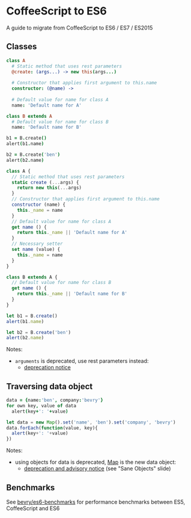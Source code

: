 # CoffeeScript to ES6

A guide to migrate from CoffeeScript to ES6 / ES7 / ES2015

## Classes

``` coffee
class A
  # Static method that uses rest parameters
  @create: (args...) -> new this(args...)
  
  # Constructor that applies first argument to this.name
  constructor: (@name) ->
  
  # Default value for name for class A
  name: 'Default name for A'

class B extends A
  # Default value for name for class B
  name: 'Default name for B'

b1 = B.create()
alert(b1.name)

b2 = B.create('ben')
alert(b2.name)
```

``` javascript
class A {
  // Static method that uses rest parameters
  static create (...args) {
    return new this(...args)
  }
  // Constructor that applies first argument to this.name
  constructor (name) {
    this._name = name
  }
  // Default value for name for class A
  get name () {
    return this._name || 'Default name for A'
  }
  // Necessary setter
  set name (value) {
    this._name = name
  }
}

class B extends A {
  // Default value for name for class B
  get name () {
    return this._name || 'Default name for B'
  }
}

let b1 = B.create()
alert(b1.name)

let b2 = B.create('ben')
alert(b2.name)
```

Notes:

- `arguments` is deprecated, use rest parameters instead:
  - [deprecation notice](https://groups.google.com/forum/embed/?place=forum/strengthen-js#!topic/strengthen-js/2lW_VzHBfKw)


## Traversing data object

``` coffee
data = {name:'ben', company:'bevry'}
for own key, value of data
  alert(key+': '+value)
```

``` javascript
let data = new Map().set('name', 'ben').set('company', 'bevry')
data.forEach(function(value, key){
  alert(key+': '+value)
})
```

Notes:

- using objects for data is deprecated, [Map](https://babeljs.io/docs/learn-es6/#map-set-weak-map-weak-set) is the new data object:
  - [deprecation and advisory notice](https://drive.google.com/file/d/0B1v38H64XQBNT1p2XzFGWWhCR1k/view) (see "Sane Objects" slide)


## Benchmarks

See [bevry/es6-benchmarks](https://github.com/bevry/es6-benchmarks) for performance benchmarks between ES5, CoffeeScript and ES6
